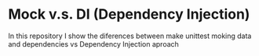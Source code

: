 # Mock v.s. DI (Dependency Injection)

In this repository I show the diferences between make unittest moking data and
dependencies vs Dependency Injection aproach